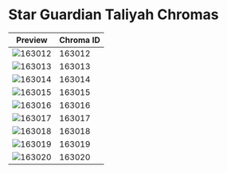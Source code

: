 # Star Guardian Taliyah Chromas

| Preview | Chroma ID |
|---------|-----------|
| ![163012](https://raw.communitydragon.org/latest/plugins/rcp-be-lol-game-data/global/default/v1/champion-chroma-images/163/163012.png) | 163012 |
| ![163013](https://raw.communitydragon.org/latest/plugins/rcp-be-lol-game-data/global/default/v1/champion-chroma-images/163/163013.png) | 163013 |
| ![163014](https://raw.communitydragon.org/latest/plugins/rcp-be-lol-game-data/global/default/v1/champion-chroma-images/163/163014.png) | 163014 |
| ![163015](https://raw.communitydragon.org/latest/plugins/rcp-be-lol-game-data/global/default/v1/champion-chroma-images/163/163015.png) | 163015 |
| ![163016](https://raw.communitydragon.org/latest/plugins/rcp-be-lol-game-data/global/default/v1/champion-chroma-images/163/163016.png) | 163016 |
| ![163017](https://raw.communitydragon.org/latest/plugins/rcp-be-lol-game-data/global/default/v1/champion-chroma-images/163/163017.png) | 163017 |
| ![163018](https://raw.communitydragon.org/latest/plugins/rcp-be-lol-game-data/global/default/v1/champion-chroma-images/163/163018.png) | 163018 |
| ![163019](https://raw.communitydragon.org/latest/plugins/rcp-be-lol-game-data/global/default/v1/champion-chroma-images/163/163019.png) | 163019 |
| ![163020](https://raw.communitydragon.org/latest/plugins/rcp-be-lol-game-data/global/default/v1/champion-chroma-images/163/163020.png) | 163020 |